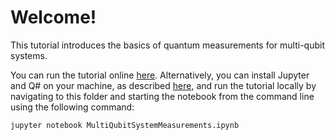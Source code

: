 # Welcome!

This tutorial introduces the basics of quantum measurements for multi-qubit systems.

You can run the tutorial online [here](https://mybinder.org/v2/gh/Microsoft/QuantumKatas/main?filepath=tutorials/MultiQubitSystemMeasurements/MultiQubitSystemMeasurements.ipynb).
Alternatively, you can install Jupyter and Q# on your machine, as described [here](https://docs.microsoft.com/quantum/install-guide#develop-with-jupyter-notebooks), and run the tutorial locally by navigating to this folder and starting the notebook from the command line using the following command:

    jupyter notebook MultiQubitSystemMeasurements.ipynb
